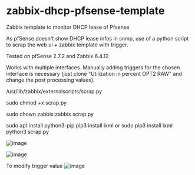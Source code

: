 # zabbix-dhcp-pfsense-template
Zabbix template to monitor DHCP lease of Pfsense

As pfSense doesn't show DHCP lease infos in snmp, use of a python script to scrap the web ui + zabbix template with trigger.

Tested on pfSense 2.7.2 and Zabbix 6.4.12

Works with multiple interfaces. Manually adding triggers for the chosen interface is necessary (just clone "Utilization in percent OPT2 RAW" and change the post processing values).

/usr/lib/zabbix/externalscripts/scrap.py

sudo chmod +x scrap.py

sudo chown zabbix:zabbix scrap.py


sudo apt install python3-pip
pip3 install lxml
or
sudo pip3 install lxml
python3 scrap.py

![image](https://github.com/EMRD95/zabbix-dhcp-pfsense-template/assets/114953576/c160e44a-776b-47eb-9502-477d5f9f0c41)

![image](https://github.com/EMRD95/zabbix-dhcp-pfsense-template/assets/114953576/bf413dc5-def8-4646-a0b2-48382e16aa06)

To modify trigger value
![image](https://github.com/EMRD95/zabbix-dhcp-pfsense-template/assets/114953576/67f08f15-e382-48eb-8c61-b54b7128e56b)
